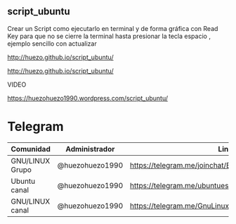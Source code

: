 ## script_ubuntu
Crear un Script  como ejecutarlo en terminal y de forma gráfica con Read Key para que no se cierre la terminal hasta presionar la tecla espacio , ejemplo sencillo con actualizar

http://huezo.github.io/script_ubuntu/


http://huezo.github.io/script_ubuntu/

VIDEO

https://huezohuezo1990.wordpress.com/script_ubuntu/

#  Telegram

| Comunidad | Administrador | Link |
|-----------|---------------|------|
| GNU/LINUX Grupo | @huezohuezo1990 | https://telegram.me/joinchat/BFjvHDyRUAgpz3bn86kRJg |
| Ubuntu canal | @huezohuezo1990 | https://telegram.me/ubuntues |
| GNU/LINUX canal  | @huezohuezo1990 | https://telegram.me/GnuLinuxEs |

